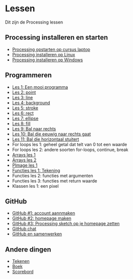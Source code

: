 # Lessen

Dit zijn de Processing lessen

## Processing installeren en starten

 * [Processing opstarten op cursus laptop](./ProcessingOpstartenOpCursusLaptop/README.md)
 * [Processing installeren op Linux](./ProcessingInstallerenOpLinux/README.md)
 * [Processing installeren op Windows](./ProcessingInstallerenOpWindows/README.md)

## Programmeren

 * [Les 1: Een mooi programma](./EenMooiProgramma/README.md)
 * [Les 2: point](./Point/README.md)
 * [Les 3: line](./Line/README.md)
 * [Les 4: background](./Background/README.md)
 * [Les 5: stroke](./Stroke/README.md)
 * [Les 6: rect](./Rect/README.md)
 * [Les 7: ellipse](./Ellipse/README.md)
 * [Les 8: fill](./Fill/README.md)
 * [Les 9: Bal naar rechts](./BalNaarRechts/README.md)
 * [Les 10: Bal die eeuwig naar rechts gaat](./BalEeuwigNaarRechts/README.md)
 * [Les 11: Bal die horizontaal stuitert](./BalDieHorizontaalStuitert/README.md)
 * For loops les 1: geheel getal dat telt van 0 tot een waarde
 * For loops les 2: andere soorten for-loops, continue, break
 * [Arrays les 1](./Arrays1/README.md)
 * [Arrays les 2](./Arrays2/README.md)
 * [PImage les 1](./PImage1/README.md)
 * [Functies les 1: Tekening](./FunctiesTekening/README.md)
 * Functies les 2: functies met argumenten 
 * Functies les 3: functies met return waarde
 * Klassen les 1: een pixel
 
## GitHub

 * [GitHub #1: account aannmaken](./GitHub/README.md)
 * [GitHub #2: homepage maken](./GitHubPages/README.md)
 * [GitHub #3: Processing sketch op je homepage zetten](./ProcessingJS/README.md)
 * [GitHub chat](./GitHubChat/README.md)
 * [GitHub en samenwerken](./GitHubSamenwerken/README.md)

## Andere dingen

 * [Tekenen](./Tekenen/README.md)
 * [Boek](./Boek/README.md)
 * [Scorebord](../Leerlingen/README.md)

